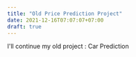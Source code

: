 ```yaml
---
title: "Old Price Prediction Project"
date: 2021-12-16T07:07:07+07:00
draft: true
---
```


I'll continue my old project : Car Prediction